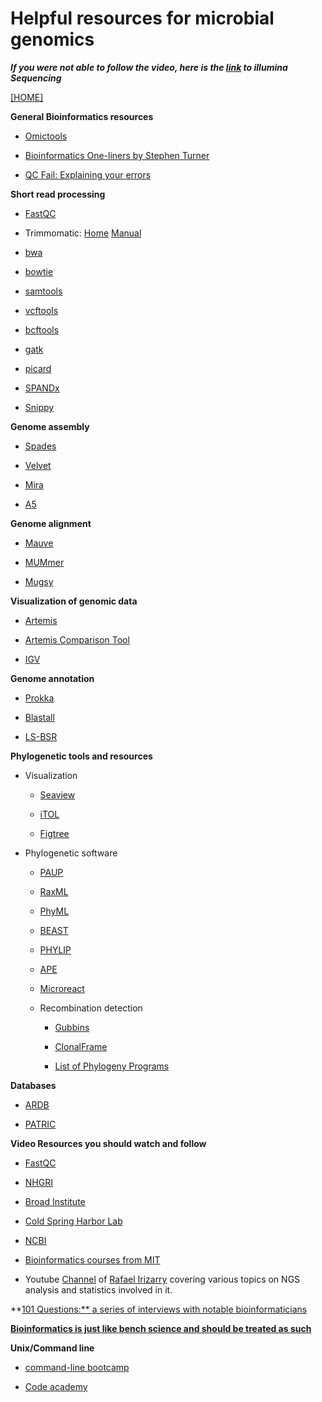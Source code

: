 # Helpful resources for microbial genomics

***If you were not able to follow the video, here is the [link](https://www.youtube.com/watch?v=womKfikWlxM) to illumina Sequencing***

[[HOME]](https://github.com/alipirani88/Comparative_Genomics/blob/master/README.md)

**General Bioinformatics resources**

- [Omictools](http://omictools.com/)
	
- [Bioinformatics One-liners by Stephen Turner](https://github.com/stephenturner/oneliners)
	
- [QC Fail: Explaining your errors](https://sequencing.qcfail.com/)
	
	
**Short read processing**

- [FastQC](http://www.bioinformatics.babraham.ac.uk/projects/fastqc/)

- Trimmomatic: [Home](http://www.usadellab.org/cms/?page=trimmomatic) [Manual](http://www.usadellab.org/cms/uploads/supplementary/Trimmomatic/TrimmomaticManual_V0.32.pdf)

- [bwa](http://bio-bwa.sourceforge.net/)

- [bowtie](http://bowtie-bio.sourceforge.net/index.shtml)

- [samtools](http://samtools.sourceforge.net/)

- [vcftools](http://vcftools.sourceforge.net/)

- [bcftools](https://samtools.github.io/bcftools/bcftools.html)

- [gatk](https://www.broadinstitute.org/gatk/) 

- [picard](http://broadinstitute.github.io/picard/) 

- [SPANDx](https://github.com/dsarov/SPANDx) 

- [Snippy](https://github.com/tseemann/snippy) 
	
**Genome assembly**

- [Spades](http://bioinf.spbau.ru/spades)

- [Velvet](https://www.ebi.ac.uk/~zerbino/velvet/) 

- [Mira](https://sourceforge.net/p/mira-assembler/wiki/Home/) 

- [A5](https://sourceforge.net/p/ngopt/wiki/browse_pages/)
	
**Genome alignment**

- [Mauve](http://darlinglab.org/mauve/download.html)

- [MUMmer](http://mummer.sourceforge.net/)

- [Mugsy](http://mugsy.sourceforge.net/) 
	
**Visualization of genomic data**

- [Artemis](http://www.sanger.ac.uk/science/tools/artemis) 

- [Artemis Comparison Tool](http://www.sanger.ac.uk/science/tools/artemis-comparison-tool-act)

- [IGV](https://www.broadinstitute.org/igv/)
	
**Genome annotation**

- [Prokka](http://www.vicbioinformatics.com/software.prokka.shtml) 

- [Blastall](https://blast.ncbi.nlm.nih.gov/Blast.cgi?PAGE_TYPE=BlastDocs&DOC_TYPE=Download)

- [LS-BSR](https://github.com/jasonsahl/LS-BSR) 
	
**Phylogenetic tools and resources**

- Visualization 

	- [Seaview](http://doua.prabi.fr/software/seaview) 
	
	- [iTOL](http://itol.embl.de/) 
	
	- [Figtree](http://tree.bio.ed.ac.uk/software/figtree/) 

- Phylogenetic software 

	- [PAUP](http://paup.csit.fsu.edu/)
	
	- [RaxML](http://sco.h-its.org/exelixis/software.html) 
	
	- [PhyML](http://www.atgc-montpellier.fr/phyml/)
	
	- [BEAST](http://beast.bio.ed.ac.uk/)
	
	- [PHYLIP](http://evolution.genetics.washington.edu/phylip.html)
	
	- [APE](http://ape-package.ird.fr/)
	
	- [Microreact](http://microreact.org/showcase/)
	
	- Recombination detection 
		
		- [Gubbins](http://www.sanger.ac.uk/science/tools/gubbins)
		
		- [ClonalFrame](http://www.xavierdidelot.xtreemhost.com/clonalframe.htm?ckattempt=1)
		
		- [List of Phylogeny Programs](http://evolution.genetics.washington.edu/phylip/software.html)

**Databases**

- [ARDB](http://ardb.cbcb.umd.edu/)

- [PATRIC](https://www.patricbrc.org/portal/portal/patric/Home)
	

**Video Resources you should watch and follow**


- [FastQC](https://www.youtube.com/watch?v=bz93ReOv87Y) 
	
- [NHGRI](https://www.youtube.com/user/GenomeTV) 
	
- [Broad Institute](https://www.youtube.com/channel/UCv4IbnP9j9RC_aZAs8wqdeQ)
	
- [Cold Spring Harbor Lab](https://www.youtube.com/channel/UCVqWctrxf5-oBIM1lqOIt-A)
	
- [NCBI](https://www.youtube.com/user/NCBINLM/videos)
	
- [Bioinformatics courses from MIT](https://www.youtube.com/channel/UCEBb1b_L6zDS3xTUrIALZOw)
	
- Youtube [Channel](https://www.youtube.com/channel/UC1lb9cYp9wt8xjF3APM9bMw) of [Rafael Irizarry](http://rafalab.dfci.harvard.edu/) covering various topics on NGS analysis and statistics involved in it.
	
**[101 Questions:** a series of interviews with notable bioinformaticians](http://www.acgt.me/blog/2014/3/25/101-questions-a-new-series-of-interviews-with-notable-bioinformaticians)

**[Bioinformatics is just like bench science and should be treated as such](http://cabbagesofdoom.blogspot.com/2015/08/bioinformatics-is-just-like-bench.html)**

**Unix/Command line**
	
- [command-line bootcamp](http://rik.smith-unna.com/command_line_bootcamp/?id=9xnbkx6eaof)
	
- [Code academy](https://www.codecademy.com/en/courses/learn-the-command-line)



